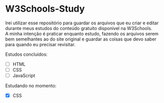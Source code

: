 # W3Schools-Study
 Irei utilizar esse repositório para guardar os arquivos que eu criar e editar durante meus estudos do conteúdo gratuito disponível na W3Schools.<br/>
 A minha intenção é praticar enquanto estudo, fazendo os arquivos serem bem semelhantes ao do site original e guardar as coisas que devo saber para quando eu precisar revisitar.<br/>
 
 Estudos concluídos:<br/>
 - [ ] HTML
 - [ ] CSS
 - [ ] JavaScript

Estudando no momento:<br/>
- [x] CSS

